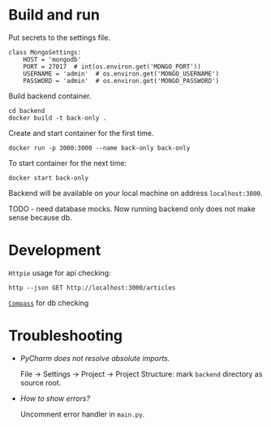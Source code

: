 # Build and run
Put secrets to the settings file.
```
class MongoSettings:
    HOST = 'mongodb'
    PORT = 27017  # int(os.environ.get('MONGO_PORT'))
    USERNAME = 'admin'  # os.environ.get('MONGO_USERNAME')
    PASSWORD = 'admin'  # os.environ.get('MONGO_PASSWORD')
```
Build backend container.
```
cd backend
docker build -t back-only .
```
Create and start container for the first time.
```
docker run -p 3000:3000 --name back-only back-only
```
To start container for the next time:
```
docker start back-only
```
Backend will be available on your local machine on address ``localhost:3000``.

TODO - need database mocks. Now running backend only does not make sense because db.
# Development
``Httpie`` usage for api checking:
```
http --json GET http://localhost:3000/articles
```

[``Compass``](https://www.mongodb.com/try/download/compass) for db checking
# Troubleshooting
- *PyCharm does not resolve absolute imports.*

    File -> Settings -> Project -> Project Structure: mark ``backend`` directory as source root.
- *How to show errors?*

    Uncomment error handler in ``main.py``.